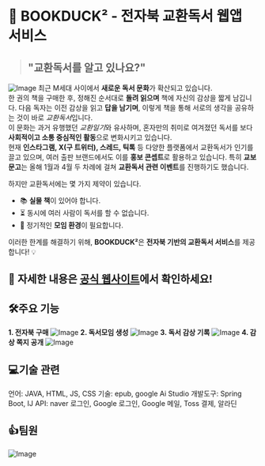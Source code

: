 # 📖 BOOKDUCK² - 전자북 교환독서 웹앱 서비스  

>## "교환독서를 알고 있나요?"
![Image](https://github.com/user-attachments/assets/0023ba9d-0b7a-430f-ae69-00c5fb9b215f)
최근 M세대 사이에서 **새로운 독서 문화**가 확산되고 있습니다.<br>한 권의 책을 구매한 후, 정해진 순서대로 **돌려 읽으며** 책에 자신의 감상을 짧게 남깁니다. 다음 독자는 이전 감상을 읽고 **답을 남기며**, 이렇게 책을 통해 서로의 생각을 공유하는 것이 바로 *교환독서*입니다.<br>이 문화는 과거 유행했던 *교환일기*와 유사하며, 혼자만의 취미로 여겨졌던 독서를 보다 **사회적이고 소통 중심적인 활동**으로 변화시키고 있습니다.<br>현재 **인스타그램, X(구 트위터), 스레드, 틱톡** 등 다양한 플랫폼에서 교환독서가 인기를 끌고 있으며, 여러 출판 브랜드에서도 이를 **홍보 콘셉트**로 활용하고 있습니다. 특히 **교보문고**는 올해 1월과 4월 두 차례에 걸쳐 **교환독서 관련 이벤트**를 진행하기도 했습니다.  

하지만 교환독서에는 몇 가지 제약이 있습니다.  
- 📚 **실물 책**이 있어야 합니다.  
- ⏳ 동시에 여러 사람이 독서를 할 수 없습니다.  
- 🚩 정기적인 **모임 환경**이 필요합니다.  

이러한 한계를 해결하기 위해, **BOOKDUCK²**은 **전자북 기반의 교환독서 서비스**를 제공합니다! 💡

🔗 자세한 내용은 [공식 웹사이트](#)에서 확인하세요! 
---

## 🛠️주요 기능
**1. 전자북 구매**
![Image](https://github.com/user-attachments/assets/b2106f7e-2622-443e-8e8a-0949bc70594f)
**2. 독서모임 생성**
![Image](https://github.com/user-attachments/assets/6937aa26-a1f3-4498-8ee1-8fd2707cb7c6)
**3. 독서 감상 기록**
![Image](https://github.com/user-attachments/assets/1f218c29-be66-4a8b-8f6c-4230e55389c8)
**4. 감상 쪽지 공개**
![Image](https://github.com/user-attachments/assets/4a2a8228-5c6d-41f8-82bf-906232a7ac29)

## 💻기술 관련
언어: JAVA, HTML, JS, CSS
기술: epub, google Ai Studio
개발도구: Spring Boot, IJ
API: naver 로그인, Google 로그인, Google 메일, Toss 결제, 알라딘

## 👍팀원
![Image](https://github.com/user-attachments/assets/5111f0bb-16d1-44d0-8001-a25943c55837)

